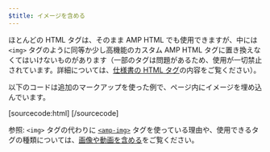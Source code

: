 ```yaml
---
$title: イメージを含める
---
```


ほとんどの HTML タグは、そのまま AMP HTML でも使用できますが、中には `<img>` タグのように同等か少し高機能のカスタム AMP HTML タグに置き換えなくてはいけないものがあります（一部のタグは問題があるため、使用が一切禁止されています。詳細については、[仕様書の HTML タグ](../../../../documentation/guides-and-tutorials/learn/spec/amphtml.md)の内容をご覧ください）。

以下のコードは追加のマークアップを使った例で、ページ内にイメージを埋め込んでいます。

[sourcecode:html]
<amp-img src="welcome.jpg" alt="Welcome" height="400" width="800"></amp-img>
[/sourcecode]

参照: `<img>` タグの代わりに [`<amp-img>`](../../../../documentation/components/reference/amp-img.md) タグを使っている理由や、使用できるタグの種類については、[画像や動画を含める](../../../../documentation/guides-and-tutorials/develop/media_iframes_3p/index.md)をご覧ください。
